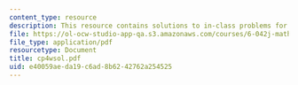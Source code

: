 ```yaml
---
content_type: resource
description: This resource contains solutions to in-class problems for week 4, wednesday.
file: https://ol-ocw-studio-app-qa.s3.amazonaws.com/courses/6-042j-mathematics-for-computer-science-fall-2005/e40059aeda19c6ad8b6242762a254525_cp4wsol.pdf
file_type: application/pdf
resourcetype: Document
title: cp4wsol.pdf
uid: e40059ae-da19-c6ad-8b62-42762a254525
---
```

